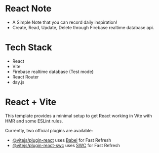 # React Note

-   A Simple Note that you can record daily inspiration!
-   Create, Read, Update, Delete through Firebase realtime database api.

# Tech Stack

-   React
-   Vite
-   Firebase realtime database (Test mode)
-   React Router
-   day.js

# React + Vite

This template provides a minimal setup to get React working in Vite with HMR and some ESLint rules.

Currently, two official plugins are available:

-   [@vitejs/plugin-react](https://github.com/vitejs/vite-plugin-react/blob/main/packages/plugin-react/README.md) uses [Babel](https://babeljs.io/) for Fast Refresh
-   [@vitejs/plugin-react-swc](https://github.com/vitejs/vite-plugin-react-swc) uses [SWC](https://swc.rs/) for Fast Refresh

